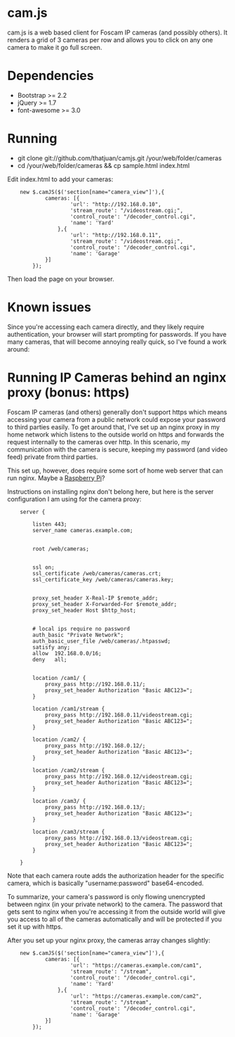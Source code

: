 cam.js
=====

cam.js is a web based client for Foscam IP cameras (and possibly others). It renders a grid of 3 cameras per row and allows you to click on any one camera to make it go full screen.

Dependencies
=====
 - Bootstrap >= 2.2
 - jQuery >= 1.7
 - font-awesome >= 3.0

Running
=====

 - git clone git://github.com/thatjuan/camjs.git /your/web/folder/cameras
 - cd /your/web/folder/cameras && cp sample.html index.html

Edit index.html to add your cameras:

  		new $.camJS($('section[name="camera_view"]'),{
				cameras: [{
		                'url': "http://192.168.0.10",
		                'stream_route': "/videostream.cgi;",
		                'control_route': "/decoder_control.cgi",
		                'name': 'Yard'
		            },{
		                'url': "http://192.168.0.11",
		                'stream_route': "/videostream.cgi;",
		                'control_route': "/decoder_control.cgi",
		                'name': 'Garage'
		        }]
			});

Then load the page on your browser.

Known issues
=====

Since you're accessing each camera directly, and they likely require authentication, your browser will start prompting for passwords.
If you have many cameras, that will become annoying really quick, so I've found a work around:

Running IP Cameras behind an nginx proxy (bonus: https)
=====

Foscam IP cameras (and others) generally don't support https which means accessing your camera from a public network could expose your password to third parties easily.
To get around that, I've set up an nginx proxy in my home network which listens to the outside world on https and forwards the request internally to the cameras over http. In this scenario, my communication with the camera is secure, keeping my password (and video feed) private from third parties.

This set up, however, does require some sort of home web server that can run nginx. Maybe a <a href="http://www.raspberrypi.org/">Raspberry Pi</a>?

Instructions on installing nginx don't belong here, but here is the server configuration I am using for the camera proxy:

		server {

			listen 443;
			server_name cameras.example.com;


			root /web/cameras;


		 	ssl on;
		    ssl_certificate /web/cameras/cameras.crt;
		    ssl_certificate_key /web/cameras/cameras.key;


			proxy_set_header X-Real-IP $remote_addr;
			proxy_set_header X-Forwarded-For $remote_addr;
			proxy_set_header Host $http_host;


			# local ips require no password
			auth_basic "Private Network";
			auth_basic_user_file /web/cameras/.htpasswd;
			satisfy any;
			allow  192.168.0.0/16;
			deny   all;


			location /cam1/ {
				proxy_pass http://192.168.0.11/;
				proxy_set_header Authorization "Basic ABC123=";
			}	

			location /cam1/stream {
				proxy_pass http://192.168.0.11/videostream.cgi;
				proxy_set_header Authorization "Basic ABC123=";
			}	

			location /cam2/ {
				proxy_pass http://192.168.0.12/;
				proxy_set_header Authorization "Basic ABC123=";
			}	

			location /cam2/stream {
				proxy_pass http://192.168.0.12/videostream.cgi;
				proxy_set_header Authorization "Basic ABC123=";
			}	

			location /cam3/ {
				proxy_pass http://192.168.0.13/;
				proxy_set_header Authorization "Basic ABC123=";
			}	

			location /cam3/stream {
				proxy_pass http://192.168.0.13/videostream.cgi;
				proxy_set_header Authorization "Basic ABC123=";
			}

		}


Note that each camera route adds the authorization header for the specific camera, which is basically "username:password" base64-encoded.

To summarize, your camera's password is only flowing unencrypted between nginx (in your private network) to the camera. The password that gets sent to nginx when you're accessing it from the outside world will give you access to all of the cameras automatically and will be protected if you set it up with https.

After you set up your nginx proxy, the cameras array changes slightly:

    	new $.camJS($('section[name="camera_view"]'),{
				cameras: [{
		                'url': "https://cameras.example.com/cam1",
		                'stream_route': "/stream",
		                'control_route': "/decoder_control.cgi",
		                'name': 'Yard'
		            },{
		                'url': "https://cameras.example.com/cam2",
		                'stream_route': "/stream",
		                'control_route': "/decoder_control.cgi",
		                'name': 'Garage'
		        }]
			});
